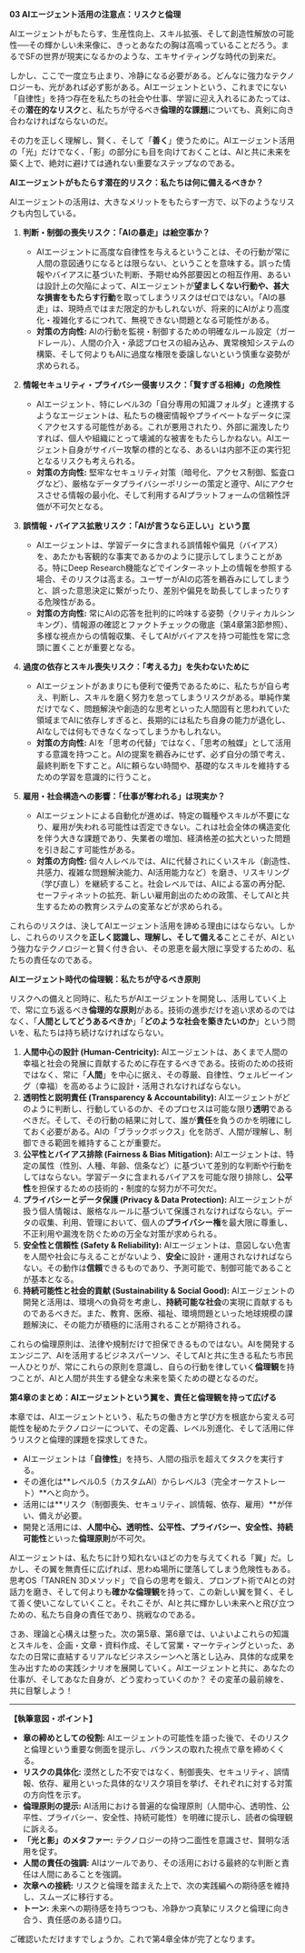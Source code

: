 **03 AIエージェント活用の注意点：リスクと倫理**

AIエージェントがもたらす、生産性向上、スキル拡張、そして創造性解放の可能性──その輝かしい未来像に、きっとあなたの胸は高鳴っていることだろう。まるでSFの世界が現実になるかのような、エキサイティングな時代の到来だ。

しかし、ここで一度立ち止まり、冷静になる必要がある。どんなに強力なテクノロジーも、光があれば必ず影がある。AIエージェントという、これまでにない「自律性」を持つ存在を私たちの社会や仕事、学習に迎え入れるにあたっては、その**潜在的なリスク**と、私たちが守るべき**倫理的な課題**についても、真剣に向き合わなければならないのだ。

その力を正しく理解し、賢く、そして「**善く**」使うために。AIエージェント活用の「光」だけでなく、「影」の部分にも目を向けておくことは、AIと共に未来を築く上で、絶対に避けては通れない重要なステップなのである。

**AIエージェントがもたらす潜在的リスク：私たちは何に備えるべきか？**

AIエージェントの活用は、大きなメリットをもたらす一方で、以下のようなリスクも内包している。

1.  **判断・制御の喪失リスク：「AIの暴走」は絵空事か？**
    *   AIエージェントに高度な自律性を与えるということは、その行動が常に人間の意図通りになるとは限らない、ということを意味する。誤った情報やバイアスに基づいた判断、予期せぬ外部要因との相互作用、あるいは設計上の欠陥によって、AIエージェントが**望ましくない行動や、甚大な損害をもたらす行動**を取ってしまうリスクはゼロではない。「AIの暴走」は、現時点ではまだ限定的かもしれないが、将来的にAIがより高度化・複雑化するにつれて、無視できない問題となる可能性がある。
    *   **対策の方向性:** AIの行動を監視・制御するための明確なルール設定（ガードレール）、人間の介入・承認プロセスの組み込み、異常検知システムの構築、そして何よりもAIに過度な権限を委譲しないという慎重な姿勢が求められる。

2.  **情報セキュリティ・プライバシー侵害リスク：「賢すぎる相棒」の危険性**
    *   AIエージェント、特にレベル3の「自分専用の知識フォルダ」と連携するようなエージェントは、私たちの機密情報やプライベートなデータに深くアクセスする可能性がある。これが悪用されたり、外部に漏洩したりすれば、個人や組織にとって壊滅的な被害をもたらしかねない。AIエージェント自身がサイバー攻撃の標的となる、あるいは内部不正の実行犯となるリスクも考えられる。
    *   **対策の方向性:** 堅牢なセキュリティ対策（暗号化、アクセス制御、監査ログなど）、厳格なデータプライバシーポリシーの策定と遵守、AIにアクセスさせる情報の最小化、そして利用するAIプラットフォームの信頼性評価が不可欠となる。

3.  **誤情報・バイアス拡散リスク：「AIが言うなら正しい」という罠**
    *   AIエージェントは、学習データに含まれる誤情報や偏見（バイアス）を、あたかも客観的な事実であるかのように提示してしまうことがある。特にDeep Research機能などでインターネット上の情報を参照する場合、そのリスクは高まる。ユーザーがAIの応答を鵜呑みにしてしまうと、誤った意思決定に繋がったり、差別や偏見を助長してしまったりする危険性がある。
    *   **対策の方向性:** 常にAIの応答を批判的に吟味する姿勢（クリティカルシンキング）、情報源の確認とファクトチェックの徹底（第4章第3節参照）、多様な視点からの情報収集、そしてAIがバイアスを持つ可能性を常に念頭に置くことが重要となる。

4.  **過度の依存とスキル喪失リスク：「考える力」を失わないために**
    *   AIエージェントがあまりにも便利で優秀であるために、私たちが自ら考え、判断し、スキルを磨く努力を怠ってしまうリスクがある。単純作業だけでなく、問題解決や創造的な思考といった人間固有と思われていた領域までAIに依存しすぎると、長期的には私たち自身の能力が退化し、AIなしでは何もできなくなってしまうかもしれない。
    *   **対策の方向性:** AIを「思考の代替」ではなく、「思考の触媒」として活用する意識を持つこと。AIの提案を鵜呑みにせず、必ず自分の頭で考え、最終判断を下すこと。AIに頼らない時間や、基礎的なスキルを維持するための学習を意識的に行うこと。

5.  **雇用・社会構造への影響：「仕事が奪われる」は現実か？**
    *   AIエージェントによる自動化が進めば、特定の職種やスキルが不要になり、雇用が失われる可能性は否定できない。これは社会全体の構造変化を伴う大きな課題であり、失業者の増加、経済格差の拡大といった問題を引き起こす可能性がある。
    *   **対策の方向性:** 個々人レベルでは、AIに代替されにくいスキル（創造性、共感力、複雑な問題解決能力、AI活用能力など）を磨き、リスキリング（学び直し）を継続すること。社会レベルでは、AIによる富の再分配、セーフティネットの拡充、新しい雇用創出のための政策、そしてAIと共生するための教育システムの変革などが求められる。

これらのリスクは、決してAIエージェント活用を諦める理由にはならない。しかし、これらのリスクを**正しく認識し、理解し、そして備える**ことこそが、AIという強力なテクノロジーと賢く付き合い、その恩恵を最大限に享受するための、私たちの責任なのである。

**AIエージェント時代の倫理観：私たちが守るべき原則**

リスクへの備えと同時に、私たちがAIエージェントを開発し、活用していく上で、常に立ち返るべき**倫理的な原則**がある。技術の進歩だけを追い求めるのではなく、「**人間としてどうあるべきか**」「**どのような社会を築きたいのか**」という問いを、私たちは持ち続けなければならない。

1.  **人間中心の設計 (Human-Centricity):**
    AIエージェントは、あくまで人間の幸福と社会の発展に貢献するために存在するべきである。技術のための技術ではなく、常に「**人間**」を中心に据え、その尊厳、自律性、ウェルビーイング（幸福）を高めるように設計・活用されなければならない。
2.  **透明性と説明責任 (Transparency & Accountability):**
    AIエージェントがどのように判断し、行動しているのか、そのプロセスは可能な限り**透明**であるべきだ。そして、その行動の結果に対して、誰が**責任**を負うのかを明確にしておく必要がある。AIの「ブラックボックス」化を防ぎ、人間が理解し、制御できる範囲を維持することが重要だ。
3.  **公平性とバイアス排除 (Fairness & Bias Mitigation):**
    AIエージェントは、特定の属性（性別、人種、年齢、信条など）に基づいて差別的な判断や行動をしてはならない。学習データに含まれるバイアスを可能な限り排除し、**公平性**を担保するための技術的・制度的な努力が不可欠だ。
4.  **プライバシーとデータ保護 (Privacy & Data Protection):**
    AIエージェントが扱う個人情報は、厳格なルールに基づいて保護されなければならない。データの収集、利用、管理において、個人の**プライバシー権**を最大限に尊重し、不正利用や漏洩を防ぐための万全な対策が求められる。
5.  **安全性と信頼性 (Safety & Reliability):**
    AIエージェントは、意図しない危害を人間や社会に与えることがないよう、**安全**に設計・運用されなければならない。その動作は**信頼**できるものであり、予測可能で、制御可能であることが基本となる。
6.  **持続可能性と社会的貢献 (Sustainability & Social Good):**
    AIエージェントの開発と活用は、環境への負荷を考慮し、**持続可能な社会**の実現に貢献するものであるべきだ。また、教育、医療、福祉、環境問題といった地球規模の課題解決に、その能力が積極的に活用されることが期待される。

これらの倫理原則は、法律や規制だけで担保できるものではない。AIを開発するエンジニア、AIを活用するビジネスパーソン、そしてAIと共に生きる私たち市民一人ひとりが、常にこれらの原則を意識し、自らの行動を律していく**倫理観**を持つことが、AIと人間が共生する健全な未来を築くための礎となるのだ。

**第4章のまとめ：AIエージェントという翼を、責任と倫理観を持って広げる**

本章では、AIエージェントという、私たちの働き方と学び方を根底から変える可能性を秘めたテクノロジーについて、その定義、レベル別進化、そして活用に伴うリスクと倫理的課題を探求してきた。

*   AIエージェントは「**自律性**」を持ち、人間の指示を超えてタスクを実行する。
*   その進化は**レベル0.5（カスタムAI）からレベル3（完全オーケストレート）**へと向かう。
*   活用には**リスク（制御喪失、セキュリティ、誤情報、依存、雇用）**が伴い、備えが必要。
*   開発と活用には、**人間中心、透明性、公平性、プライバシー、安全性、持続可能性**といった**倫理原則**が不可欠。

AIエージェントは、私たちに計り知れないほどの力を与えてくれる「翼」だ。しかし、その翼を無責任に広げれば、思わぬ場所に墜落してしまう危険性もある。思考OS「TANREN 3Dメソッド」で自らの思考を鍛え、プロンプト術でAIとの対話力を磨き、そして何よりも**確かな倫理観**を持って、この新しい翼を賢く、そして善く使いこなしていくこと。それこそが、AIと共に輝かしい未来へと飛び立つための、私たち自身の責任であり、挑戦なのである。

さあ、理論と心構えは整った。次の第5章、第6章では、いよいよこれらの知識とスキルを、企画・文章・資料作成、そして営業・マーケティングといった、あなたの日常に直結するリアルなビジネスシーンへと落とし込み、具体的な成果を生み出すための実践シナリオを展開していく。AIエージェントと共に、あなたの仕事が、そしてあなた自身が、どう変わっていくのか？ その変革の最前線を、共に目撃しよう！

---

**【執筆意図・ポイント】**

*   **章の締めとしての役割:** AIエージェントの可能性を語った後で、そのリスクと倫理という重要な側面を提示し、バランスの取れた視点で章を締めくくる。
*   **リスクの具体化:** 漠然とした不安ではなく、制御喪失、セキュリティ、誤情報、依存、雇用といった具体的なリスク項目を挙げ、それぞれに対する対策の方向性を示す。
*   **倫理原則の提示:** AI活用における普遍的な倫理原則（人間中心、透明性、公平性、プライバシー、安全性、持続可能性）を明確に提示し、読者の倫理観に訴える。
*   **「光と影」のメタファー:** テクノロジーの持つ二面性を意識させ、賢明な活用を促す。
*   **人間の責任の強調:** AIはツールであり、その活用における最終的な判断と責任は人間にあることを強調。
*   **次章への接続:** リスクと倫理を踏まえた上で、次の実践編への期待感を維持し、スムーズに移行する。
*   **トーン:** 未来への期待感を持ちつつも、冷静かつ真摯にリスクと倫理に向き合う、責任感のある語り口。

ご確認いただけますでしょうか。これで第4章全体が完了となります。